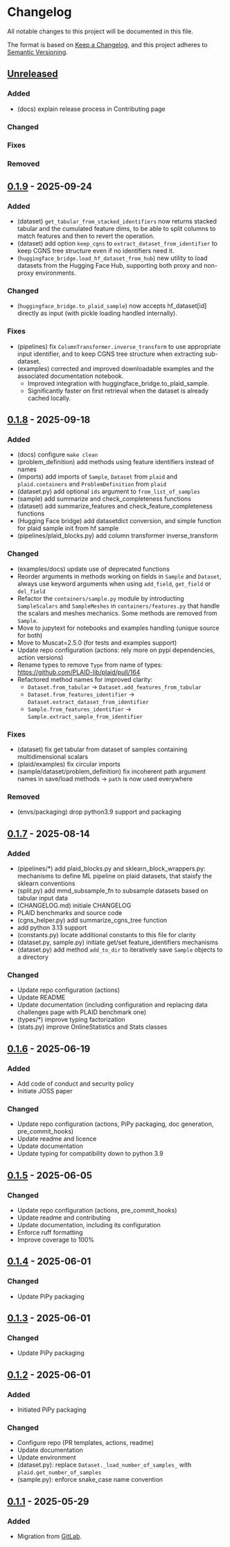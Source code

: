 # Changelog

All notable changes to this project will be documented in this file.

The format is based on [Keep a Changelog](https://keepachangelog.com/en/1.1.0/),
and this project adheres to [Semantic Versioning](https://semver.org/spec/v2.0.0.html).

## [Unreleased]

### Added

- (docs) explain release process in Contributing page

### Changed


### Fixes


### Removed


## [0.1.9] - 2025-09-24

### Added

- (dataset) `get_tabular_from_stacked_identifiers` now returns stacked tabular and the cumulated feature dims, to be able to split columns to match features and then to revert the operation.
- (dataset) add option `keep_cgns` to `extract_dataset_from_identifier` to keep CGNS tree structure even if no identifiers need it.
- (`huggingface_bridge.load_hf_dataset_from_hub`) new utility to load datasets from the Hugging Face Hub, supporting both proxy and non-proxy environments.

### Changed

- (`huggingface_bridge.to_plaid_sample`) now accepts hf_dataset[id] directly as input (with pickle loading handled internally).

### Fixes

- (pipelines) fix `ColumnTransformer.inverse_transform` to use appropriate input identifier, and to keep CGNS tree structure when extracting sub-dataset.
- (examples) corrected and improved downloadable examples and the associated documentation notebook.
  - Improved integration with huggingface_bridge.to_plaid_sample.
  - Significantly faster on first retrieval when the dataset is already cached locally.

## [0.1.8] - 2025-09-18

### Added

- (docs) configure `make clean`
- (problem_definition) add methods using feature identifiers instead of names
- (imports) add imports of `Sample`, `Dataset` from `plaid` and `plaid.containers` and `ProblemDefinition` from `plaid`
- (dataset.py) add optional `ids` argument to `from_list_of_samples`
- (sample) add summarize and check_completeness functions
- (dataset) add summarize_features and check_feature_completeness functions
- (Hugging Face bridge) add datasetdict conversion, and simple function for plaid sample init from hf sample
- (pipelines/plaid_blocks.py) add column transformer inverse_transform

### Changed

- (examples/docs) update use of deprecated functions
- Reorder arguments in methods working on fields in `Sample` and `Dataset`, always use keyword arguments when using `add_field`, `get_field` or `del_field`
- Refactor the `containers/sample.py` module by introducting `SampleScalars` and `SampleMeshes` in `containers/features.py` that handle the scalars and meshes mechanics. Some methods are removed from `Sample`.
- Move to jupytext for notebooks and examples handling (unique source for both)
- Move to Muscat=2.5.0 (for tests and examples support)
- Update repo configuration (actions: rely more on pypi dependencies, action versions)
- Rename types to remove `Type` from name of types: https://github.com/PLAID-lib/plaid/pull/164
- Refactored method names for improved clarity:
  - `Dataset.from_tabular` → `Dataset.add_features_from_tabular`
  - `Dataset.from_features_identifier` → `Dataset.extract_dataset_from_identifier`
  - `Sample.from_features_identifier` → `Sample.extract_sample_from_identifier`

### Fixes

- (dataset) fix get tabular from dataset of samples containing multidimensional scalars
- (plaid/examples) fix circular imports
- (sample/dataset/problem_definition) fix incoherent path argument names in save/load methods -> `path` is now used everywhere

### Removed

- (envs/packaging) drop python3.9 support and packaging

## [0.1.7] - 2025-08-14

### Added

- (pipelines/*) add plaid_blocks.py and sklearn_block_wrappers.py: mechanisms to define ML pipeline on plaid datasets, that staisfy the sklearn conventions
- (split.py) add mmd_subsample_fn to subsample datasets based on tabular input data
- (CHANGELOG.md) initiale CHANGELOG
- PLAID benchmarks and source code
- (cgns_helper.py) add summarize_cgns_tree function
- add python 3.13 support
- (constants.py) locate additional constants to this file for clarity
- (dataset.py, sample.py) initiate get/set feature_identifiers mechanisms
- (dataset.py) add method `add_to_dir` to iteratively save `Sample` objects to a directory

### Changed

- Update repo configuration (actions)
- Update README
- Update documentation (including configuration and replacing data challenges page with PLAID benchmark one)
- (types/*) improve typing factorization
- (stats.py) improve OnlineStatistics and Stats classes

## [0.1.6] - 2025-06-19

### Added

- Add code of conduct and security policy
- Initiate JOSS paper

### Changed

- Update repo configuration (actions, PiPy packaging, doc generation, pre_commit_hooks)
- Update readme and licence
- Update documentation
- Update typing for compatibility down to python 3.9

## [0.1.5] - 2025-06-05

### Changed

- Update repo configuration (actions, pre_commit_hooks)
- Update readme and contributing
- Update documentation, including its configuration
- Enforce ruff formatting
- Improve coverage to 100%

## [0.1.4] - 2025-06-01

### Changed

- Update PiPy packaging

## [0.1.3] - 2025-06-01

### Changed

- Update PiPy packaging

## [0.1.2] - 2025-06-01

### Added

- Initiated PiPy packaging

### Changed

- Configure repo (PR templates, actions, readme)
- Update documentation
- Update environment
- (dataset.py): replace `Dataset._load_number_of_samples_` with `plaid.get_number_of_samples`
- (sample.py): enforce snake_case name convention

## [0.1.1] - 2025-05-29

### Added

- Migration from [GitLab](https://gitlab.com/drti/plaid).

[unreleased]: https://github.com/PLAID-lib/plaid/compare/0.1.9...HEAD
[0.1.9]: https://github.com/PLAID-lib/plaid/compare/0.1.8...0.1.9
[0.1.8]: https://github.com/PLAID-lib/plaid/compare/0.1.7...0.1.8
[0.1.7]: https://github.com/PLAID-lib/plaid/compare/0.1.6...0.1.7
[0.1.6]: https://github.com/PLAID-lib/plaid/compare/0.1.5...0.1.6
[0.1.5]: https://github.com/PLAID-lib/plaid/compare/0.1.4...0.1.5
[0.1.4]: https://github.com/PLAID-lib/plaid/compare/0.1.3...0.1.4
[0.1.3]: https://github.com/PLAID-lib/plaid/compare/0.1.2...0.1.3
[0.1.2]: https://github.com/PLAID-lib/plaid/compare/0.1.1...0.1.2
[0.1.1]: https://github.com/PLAID-lib/plaid/releases/tag/0.1.1
